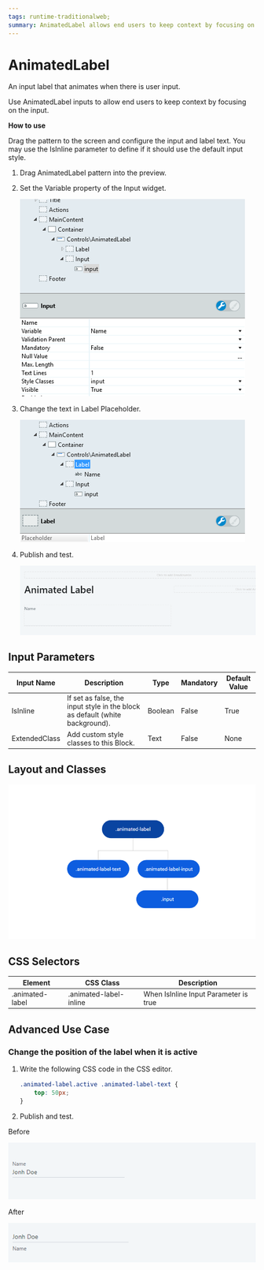 ```yaml
---
tags: runtime-traditionalweb; 
summary: AnimatedLabel allows end users to keep context by focusing on the input.
---
```


# AnimatedLabel

An input label that animates when there is user input.

Use AnimatedLabel inputs to allow end users to keep context by focusing on the input.

**How to use**

Drag the pattern to the screen and configure the input and label text. You may use the IsInline parameter to define if it should use the default input style.

1. Drag AnimatedLabel pattern into the preview.

1. Set the Variable property of the Input widget.
    
    ![](<images/animatedlabel-image-1.png>)

1. Change the text in Label Placeholder.
    
    ![](<images/animatedlabel-image-2.png>)
    
1. Publish and test.
    
    ![](<images/animatedlabel-image-3.png>)

## Input Parameters

| **Input Name** |  **Description** |  **Type** | **Mandatory** | **Default Value** |
|---|---|---|---|---|
| IsInline  |  If set as false, the input style in the block as default (white background). | Boolean | False | True |
| ExtendedClass  |  Add custom style classes to this Block. | Text | False | None |

## Layout and Classes
    
![](<images/animatedlabel-image-4.png>)

## CSS Selectors

| **Element** |  **CSS Class** |  **Description**  |
| ---|---|---
| .animated-label | .animated-label-inline |  When IsInline Input Parameter is true |


## Advanced Use Case

### Change the position of the label when it is active 

1. Write the following CSS code in the CSS editor.

    ```css
    .animated-label.active .animated-label-text {
        top: 50px;
    }
    ```
1. Publish and test.

Before 

![](<images/animatedlabel-image-5.png>)

After 

![](<images/animatedlabel-image-6.png>)
